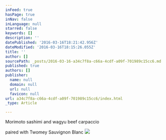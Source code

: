 ```yaml
---
inFeed: true
hasPage: true
inNav: false
inLanguage: null
starred: false
keywords: []
description: ''
datePublished: '2016-03-16T18:21:42.956Z'
dateModified: '2016-03-16T18:15:26.055Z'
title: ''
author: []
sourcePath: _posts/2016-03-16-a34c7f8a-c66a-4cdf-a09f-701989c15cc6.md
published: true
authors: []
publisher:
  name: null
  domain: null
  url: null
  favicon: null
url: a34c7f8a-c66a-4cdf-a09f-701989c15cc6/index.html
_type: Article

---
```

Morimoto sashimi and wagyu beef carpaccio

paired with Twomey Sauvignon Blanc
![](https://the-grid-user-content.s3-us-west-2.amazonaws.com/b8f3bbd2-c4b1-40e4-b43f-c46105810798.jpg)